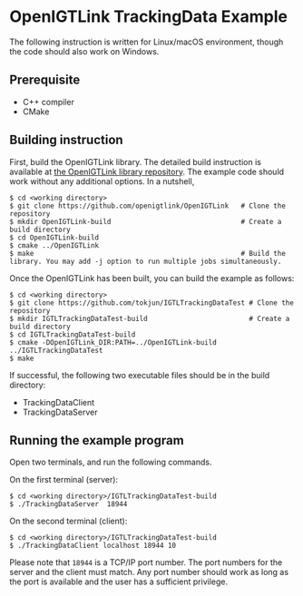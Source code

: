 # OpenIGTLink TrackingData Example

The following instruction is written for Linux/macOS environment, though the code should also work on Windows.


## Prerequisite

- C++ compiler
- CMake


## Building instruction

First, build the OpenIGTLink library. The detailed build instruction is available at [the OpenIGTLink library repository](https://github.com/tokjun/OpenIGTLink/tree/test_rts_tdata/Examples/TrackingData). The example code should work without any additional options. In a nutshell, 

~~~
$ cd <working directory>
$ git clone https://github.com/openigtlink/OpenIGTLink   # Clone the repository 
$ mkdir OpenIGTLink-build                                # Create a build directory
$ cd OpenIGTLink-build
$ cmake ../OpenIGTLink
$ make                                                   # Build the library. You may add -j option to run multiple jobs simultaneously.
~~~~

Once the OpenIGTLink has been built, you can build the example as follows:

~~~
$ cd <working directory>
$ git clone https://github.com/tokjun/IGTLTrackingDataTest # Clone the repository 
$ mkdir IGTLTrackingDataTest-build                         # Create a build directory
$ cd IGTLTrackingDataTest-build
$ cmake -DOpenIGTLink_DIR:PATH=../OpenIGTLink-build ../IGTLTrackingDataTest
$ make
~~~

If successful, the following two executable files should be in the build directory:
- TrackingDataClient
- TrackingDataServer

## Running the example program

Open two terminals, and run the following commands.

On the first terminal (server):
~~~
$ cd <working directory>/IGTLTrackingDataTest-build 
$ ./TrackingDataServer  18944
~~~

On the second terminal (client):
~~~
$ cd <working directory>/IGTLTrackingDataTest-build 
$ ./TrackingDataClient localhost 18944 10
~~~

Please note that `18944` is a TCP/IP port number. The port numbers for the server and the client must match. Any port number should work as long as the port is available and the user has a sufficient privilege. 













